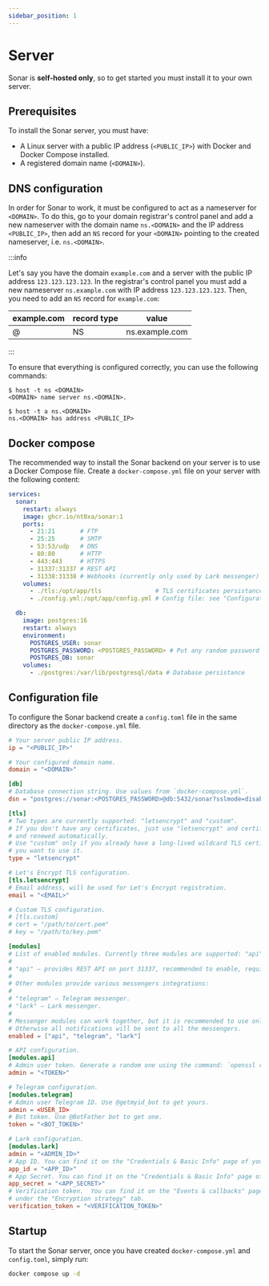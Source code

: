 ```yaml
---
sidebar_position: 1
---
```


# Server

Sonar is **self-hosted only**, so to get started you must install it to your own server.

## Prerequisites

To install the Sonar server, you must have:

- A Linux server with a public IP address (`<PUBLIC_IP>`) with Docker and Docker Compose installed.
- A registered domain name (`<DOMAIN>`).

## DNS configuration

In order for Sonar to work, it must be configured to act as a nameserver for `<DOMAIN>`.
To do this, go to your domain registrar's control panel and add a new nameserver with the domain
name `ns.<DOMAIN>` and the IP address `<PUBLIC_IP>`, then add an `NS` record for your `<DOMAIN>` pointing to
the created nameserver, i.e. `ns.<DOMAIN>`.


:::info

Let's say you have the domain `example.com` and a server with the public IP address `123.123.123.123`.
In the registrar's control panel you must add a new nameserver `ns.example.com` with IP address `123.123.123.123`.
Then, you need to add an `NS` record for `example.com`:

| example.com | record type | value |
| - | - | - |
| @ | NS | ns.example.com |

:::

To ensure that everything is configured correctly, you can use the following commands:

```shell-session
$ host -t ns <DOMAIN>
<DOMAIN> name server ns.<DOMAIN>.

$ host -t a ns.<DOMAIN>
ns.<DOMAIN> has address <PUBLIC_IP>
```


## Docker compose

The recommended way to install the Sonar backend on your server is to use a Docker Compose file.
Create a `docker-compose.yml` file on your server with the following content:

```yml title="docker-compose.yml"
services:
  sonar:
    restart: always
    image: ghcr.io/nt0xa/sonar:1
    ports:
      - 21:21       # FTP
      - 25:25       # SMTP
      - 53:53/udp   # DNS
      - 80:80       # HTTP
      - 443:443     # HTTPS
      - 31337:31337 # REST API
      - 31338:31338 # Webhooks (currently only used by Lark messenger)
    volumes:
      - ./tls:/opt/app/tls               # TLS certificates persistance
      - ./config.yml:/opt/app/config.yml # Config file: see "Configuration"

  db:
    image: postgres:16
    restart: always
    environment:
      POSTGRES_USER: sonar
      POSTGRES_PASSWORD: <POSTGRES_PASSWORD> # Put any random password here
      POSTGRES_DB: sonar
    volumes:
      - ./postgres:/var/lib/postgresql/data # Database persistance
```

## Configuration file

To configure the Sonar backend create a `config.toml` file in the same directory as the `docker-compose.yml` file.

```toml title="config.toml" 
# Your server public IP address.
ip = "<PUBLIC_IP>"

# Your configured domain name.
domain = "<DOMAIN>"

[db]
# Database connection string. Use values from `docker-compose.yml`.
dsn = "postgres://sonar:<POSTGRES_PASSWORD>@db:5432/sonar?sslmode=disable"

[tls]
# Two types are currently supported: "letsencrypt" and "custom".
# If you don't have any certificates, just use "letsencrypt" and certificates will be issued
# and renewed automatically.
# Use "custom" only if you already have a long-lived wildcard TLS certificate for your domain and
# you want to use it.
type = "letsencrypt"

# Let's Encrypt TLS configuration.
[tls.letsencrypt]
# Email address, will be used for Let's Encrypt registration.
email = "<EMAIL>"

# Custom TLS configuration.
# [tls.custom]
# cert = "/path/to/cert.pem"
# key = "/path/to/key.pem"

[modules]
# List of enabled modules. Currently three modules are supported: "api", "telegram" and "lark".
#
# "api" — provides REST API on port 31337, recommended to enable, required if you want to use CLI.
#
# Other modules provide various messengers integrations:
#
# "telegram" — Telegram messenger.
# "lark" — Lark messenger.
#
# Messenger modules can work together, but it is recommended to use only one.
# Otherwise all notifications will be sent to all the messengers.
enabled = ["api", "telegram", "lark"]

# API configuration.
[modules.api]
# Admin user token. Generate a random one using the command: `openssl rand -hex 16`
admin = "<TOKEN>"

# Telegram configuration.
[modules.telegram]
# Admin user Telegram ID. Use @getmyid_bot to get yours.
admin = <USER_ID>
# Bot token. Use @BotFather bot to get one.
token = "<BOT_TOKEN>"

# Lark configuration.
[modules.lark]
admin = "<ADMIN_ID>"
# App ID. You can find it on the "Credentials & Basic Info" page of your app.
app_id = "<APP_ID>"
# App Secret. You can find it on the "Credentials & Basic Info" page of your app.
app_secret = "<APP_SECRET>"
# Verification token.  You can find it on the "Events & callbacks" page of your app
# under the "Encryption strategy" tab.
verification_token = "<VERIFICATION_TOKEN>"
```

## Startup

To start the Sonar server, once you have created `docker-compose.yml` and `config.toml`, simply run:

```sh
docker compose up -d
```
